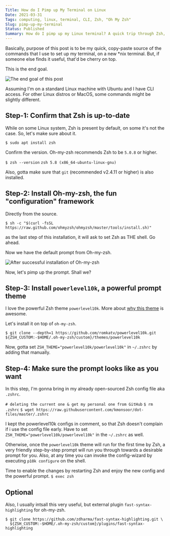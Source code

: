```yaml
---
Title: How do I Pimp up My Terminal on Linux
Date: 2021-03-31
Tags: computing, linux, terminal, CLI, Zsh, "Oh My Zsh"
Slug: pimp-up-my-terminal
Status: Published
Summary: How do I pimp up my Linux terminal? A quick trip through Zsh, Oh-my-zsh, and other power tools to make the command-line based workflow smooth and cool.
---
```


Basically, purpose of this post is to be my quick, copy-paste source of the commands that I use to set up my terminal, on a new *nix terminal.
But, if someone else finds it useful, that'd be cherry on top.

This is the end goal.

![The end goal of this post](https://i.imgur.com/YqnBifw.png)

Assuming I'm on a standard Linux machine with Ubuntu and I have CLI access. For other Linux distros or MacOS, some commands might be slightly different.

Step-1: Confirm that Zsh is up-to-date
--------------------------------------
While on some Linux system, Zsh is present by default, on some it's not the case. So, let's make sure about it.

`$ sudo apt install zsh`

Confirm the version. Oh-my-zsh recommends Zsh to be `5.0.8` or higher.

`$ zsh --version`
`zsh 5.8 (x86_64-ubuntu-linux-gnu)`

Also, gotta make sure that `git` (recommended v2.4.11 or higher) is also installed.

  
  
Step-2: Install Oh-my-zsh, the fun "configuration" framework
------------------------------------------------------------
Directly from the source.

`$ sh -c "$(curl -fsSL https://raw.github.com/ohmyzsh/ohmyzsh/master/tools/install.sh)"`


as the last step of this installation, it will ask to set Zsh as THE shell. Go ahead.

Now we have the default prompt from Oh-my-zsh. 

![After successful installation of Oh-my-zsh](https://i.imgur.com/HOVqqvi.png)

Now, let's pimp up the prompt. Shall we?
  
  
Step-3: Install `powerlevel10k`, a powerful prompt theme
--------------------------------------------------------

I love the powerful Zsh theme `powerlevel10k`. More about [why this theme](https://github.com/romkatv/powerlevel10k#features) is awesome.

Let's install it on top of `oh-my-zsh`.

`$ git clone --depth=1 https://github.com/romkatv/powerlevel10k.git ${ZSH_CUSTOM:-$HOME/.oh-my-zsh/custom}/themes/powerlevel10k`

Now, gotta set `ZSH_THEME="powerlevel10k/powerlevel10k"` in `~/.zshrc` by adding that manually.

  
  
Step-4: Make sure the prompt looks like as you want
---------------------------------------------------
In this step, I'm gonna bring in my already open-sourced Zsh config file aka `.zshrc`. 

`# deleting the current one & get my personal one from GitHub`
`$ rm .zshrc` 
`$ wget https://raw.githubusercontent.com/kmonsoor/dot-files/master/.zshrc`

I kept the powerlevel10k configs in comment, so that Zsh doesn't complain if i use the config file early.
Have to set `ZSH_THEME="powerlevel10k/powerlevel10k"` in the `~/.zshrc` as well.

Otherwise, once the `powerlevel10k` theme will run for the first time by Zsh, a very friendly step-by-step prompt will run you through towards a desirable prompt for you. Also, at any time you can invoke the config-wizard by executing `p10k configure` on the shell.

Time to enable the changes by restarting Zsh and enjoy the new config and the powerful prompt.
`$ exec zsh`


Optional
--------
Also, I usually intsall this very useful, but external plugin `fast-syntax-highlighting` for oh-my-zsh.

```
$ git clone https://github.com/zdharma/fast-syntax-highlighting.git \
  ${ZSH_CUSTOM:-$HOME/.oh-my-zsh/custom}/plugins/fast-syntax-highlighting
```
